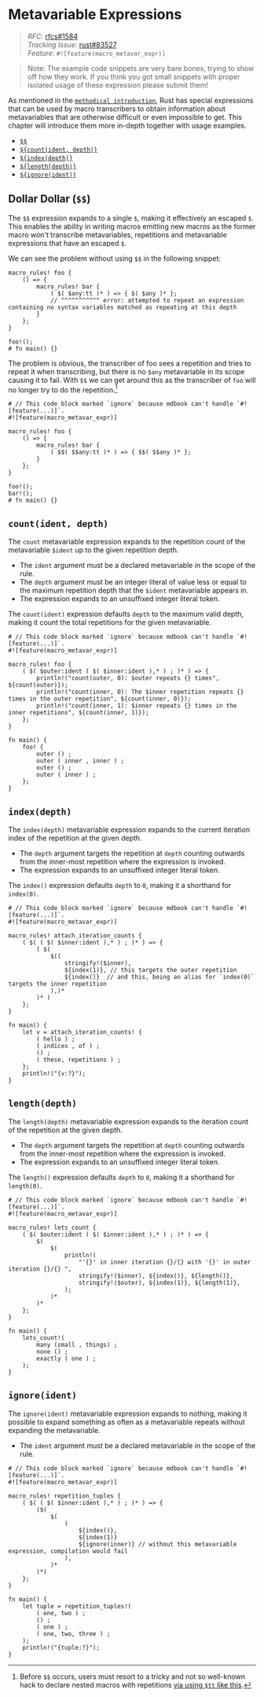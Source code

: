 # Metavariable Expressions

> *RFC*: [rfcs#1584](https://github.com/rust-lang/rfcs/blob/master/text/3086-macro-metavar-expr.md)\
> *Tracking Issue*: [rust#83527](https://github.com/rust-lang/rust/issues/83527)\
> *Feature*: `#![feature(macro_metavar_expr)]`

> Note: The example code snippets are very bare bones, trying to show off how they work. If you think you got small snippets with proper isolated usage of these expression please submit them!

As mentioned in the [`methodical introduction`](../macros-methodical.md), Rust has special expressions that can be used by macro transcribers to obtain information about metavariables that are otherwise difficult or even impossible to get.
This chapter will introduce them more in-depth together with usage examples.

- [`$$`](#dollar-dollar-)
- [`${count(ident, depth)}`](#countident-depth)
- [`${index(depth)}`](#indexdepth)
- [`${length(depth)}`](#lengthdepth)
- [`${ignore(ident)}`](#ignoreident)

## Dollar Dollar (`$$`)

The `$$` expression expands to a single `$`, making it effectively an escaped `$`.
This enables the ability in writing macros emitting new macros as the former macro won't transcribe metavariables, repetitions and metavariable expressions that have an escaped `$`.

We can see the problem without using `$$` in the following snippet:
```rust,compile_fail
macro_rules! foo {
    () => {
        macro_rules! bar {
            ( $( $any:tt )* ) => { $( $any )* };
            // ^^^^^^^^^^^ error: attempted to repeat an expression containing no syntax variables matched as repeating at this depth
        }
    };
}

foo!();
# fn main() {}
```

The problem is obvious, the transcriber of foo sees a repetition and tries to repeat it when transcribing, but there is no `$any` metavariable in its scope causing it to fail.
With `$$` we can get around this as the transcriber of `foo` will no longer try to do the repetition.[^tt-$]

```rust,ignore
# // This code block marked `ignore` because mdbook can't handle `#![feature(...)]`.
#![feature(macro_metavar_expr)]

macro_rules! foo {
    () => {
        macro_rules! bar {
            ( $$( $$any:tt )* ) => { $$( $$any )* };
        }
    };
}

foo!();
bar!();
# fn main() {}
```

[^tt-$]: Before `$$` occurs, users must resort to a tricky and not so well-known hack to declare nested macros with repetitions
         [via using `$tt` like this](https://play.rust-lang.org/?version=nightly&mode=debug&edition=2021&gist=9ce18fc79ce17c77d20e74f3c46ee13c).

## `count(ident, depth)`

The `count` metavariable expression expands to the repetition count of the metavariable `$ident` up to the given repetition depth.

- The `ident` argument must be a declared metavariable in the scope of the rule.
- The `depth` argument must be an integer literal of value less or equal to the maximum repetition depth that the `$ident` metavariable appears in.
- The expression expands to an unsuffixed integer literal token.

The `count(ident)` expression defaults `depth` to the maximum valid depth, making it count the total repetitions for the given metavariable.

```rust,ignore
# // This code block marked `ignore` because mdbook can't handle `#![feature(...)]`.
#![feature(macro_metavar_expr)]

macro_rules! foo {
    ( $( $outer:ident ( $( $inner:ident ),* ) ; )* ) => {
        println!("count(outer, 0): $outer repeats {} times", ${count(outer)});
        println!("count(inner, 0): The $inner repetition repeats {} times in the outer repetition", ${count(inner, 0)});
        println!("count(inner, 1): $inner repeats {} times in the inner repetitions", ${count(inner, 1)});
    };
}

fn main() {
    foo! {
        outer () ;
        outer ( inner , inner ) ;
        outer () ;
        outer ( inner ) ;
    };
}
```

## `index(depth)`

The `index(depth)` metavariable expression expands to the current iteration index of the repetition at the given depth.

- The `depth` argument targets the repetition at `depth` counting outwards from the inner-most repetition where the expression is invoked.
- The expression expands to an unsuffixed integer literal token.

The `index()` expression defaults `depth` to `0`, making it a shorthand for `index(0)`.

```rust,ignore
# // This code block marked `ignore` because mdbook can't handle `#![feature(...)]`.
#![feature(macro_metavar_expr)]

macro_rules! attach_iteration_counts {
    ( $( ( $( $inner:ident ),* ) ; )* ) => {
        ( $(
            $((
                stringify!($inner),
                ${index(1)}, // this targets the outer repetition
                ${index()}  // and this, being an alias for `index(0)` targets the inner repetition
            ),)*
        )* )
    };
}

fn main() {
    let v = attach_iteration_counts! {
        ( hello ) ;
        ( indices , of ) ;
        () ;
        ( these, repetitions ) ;
    };
    println!("{v:?}");
}
```


## `length(depth)`

The `length(depth)` metavariable expression expands to the iteration count of the repetition at the given depth.

- The `depth` argument targets the repetition at `depth` counting outwards from the inner-most repetition where the expression is invoked.
- The expression expands to an unsuffixed integer literal token.

The `length()` expression defaults `depth` to `0`, making it a shorthand for `length(0)`.


```rust,ignore
# // This code block marked `ignore` because mdbook can't handle `#![feature(...)]`.
#![feature(macro_metavar_expr)]

macro_rules! lets_count {
    ( $( $outer:ident ( $( $inner:ident ),* ) ; )* ) => {
        $(
            $(
                println!(
                    "'{}' in inner iteration {}/{} with '{}' in outer iteration {}/{} ",
                    stringify!($inner), ${index()}, ${length()},
                    stringify!($outer), ${index(1)}, ${length(1)},
                );
            )*
        )*
    };
}

fn main() {
    lets_count!(
        many (small , things) ;
        none () ;
        exactly ( one ) ;
    );
}
```

## `ignore(ident)`

The `ignore(ident)` metavariable expression expands to nothing, making it possible to expand something as often as a metavariable repeats without expanding the metavariable.

- The `ident` argument must be a declared metavariable in the scope of the rule.

```rust,ignore
# // This code block marked `ignore` because mdbook can't handle `#![feature(...)]`.
#![feature(macro_metavar_expr)]

macro_rules! repetition_tuples {
    ( $( ( $( $inner:ident ),* ) ; )* ) => {
        ($(
            $(
                (
                    ${index()},
                    ${index(1)}
                    ${ignore(inner)} // without this metavariable expression, compilation would fail
                ),
            )*
        )*)
    };
}

fn main() {
    let tuple = repetition_tuples!(
        ( one, two ) ;
        () ;
        ( one ) ;
        ( one, two, three ) ;
    );
    println!("{tuple:?}");
}
```
